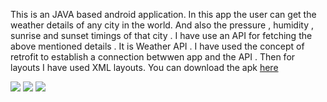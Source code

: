 This is an JAVA based android application.
In this app the user can get the weather details of any city in the world. And also the pressure , humidity , sunrise and sunset timings of that city .
I have use an API for fetching the above mentioned details . It is Weather API . I have used the concept of retrofit to establish a connection betwwen app and the API . 
Then for layouts I have used XML layouts. 
You can download the apk [here](https://github.com/saikrishna13032000/WeatherApp/blob/master/app-debug.apk)




![](https://github.com/saikrishna13032000/WeatherApp/blob/master/images/image1.jpeg)
![](https://github.com/saikrishna13032000/WeatherApp/blob/master/images/image2.jpeg)
![](https://github.com/saikrishna13032000/WeatherApp/blob/master/images/image3.jpeg)
